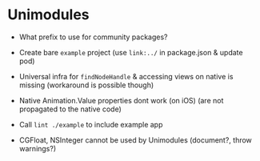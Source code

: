 # Unimodules

- What prefix to use for community packages?
- Create bare `example` project (use `link:../` in package.json & update pod)
- Universal infra for `findNodeHandle` & accessing views on native is missing (workaround is possible though)
- Native Animation.Value properties dont work (on iOS) (are not propagated to the native code)
- Call `lint ./example` to include example app

- CGFloat, NSInteger cannot be used by Unimodules (document?, throw warnings?)